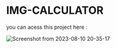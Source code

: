 # IMG-CALCULATOR
 you can acess this project here : 

![Screenshot from 2023-08-10 20-35-17](https://github.com/LuckxSz/BMI/assets/135531180/57931162-1fe3-4c0e-9060-865133a0a442)
